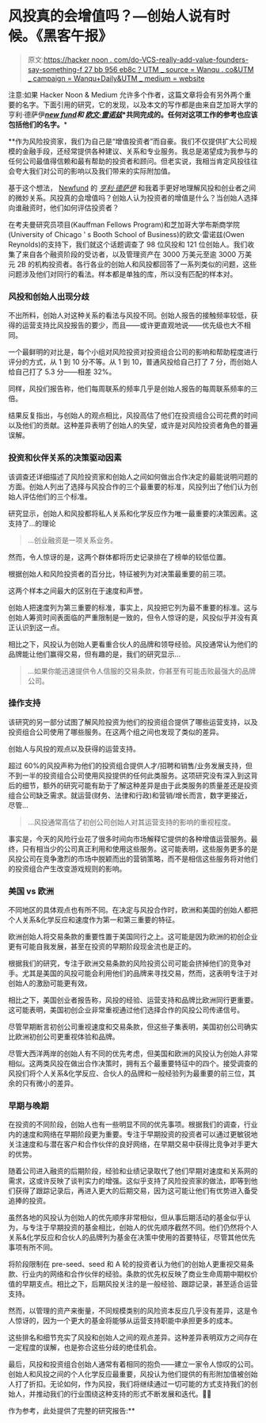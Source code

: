# 风投真的会增值吗？—创始人说有时候。《黑客午报》

> 原文:[https://hacker noon . com/do-VCS-really-add-value-founders-say-something-f 27 bb 956 eb8c？UTM _ source = Wanqu . co&UTM _ campaign = Wanqu+Daily&UTM _ medium = website](https://hackernoon.com/do-vcs-really-add-value-founders-say-sometimes-f27bb956eb8c?utm_source=wanqu.co&utm_campaign=Wanqu+Daily&utm_medium=website)

注意:如果 Hacker Noon & Medium 允许多个作者，这篇文章将会有另外两个重要的名字。下面引用的研究，它的发现，以及本文的写作都是由来自芝加哥大学的亨利·德萨伊[](https://medium.com/@hdeshays?ref=hackernoon.com)**[*new fund*](https://newfundcap.com/en?ref=hackernoon.com)*和* [*欧文·雷诺兹*](https://medium.com/@ogreynolds85?ref=hackernoon.com)*[](https://www.chicagobooth.edu/?ref=hackernoon.com)**共同完成的。任何对这项工作的参考也应该包括他们的名字。*****

 **作为风险投资家，我们为自己是“增值投资者”而自豪。我们不仅提供扩大公司规模的金融手段，还经常提供各种建议、关系和专业服务。我总是渴望成为我参与的任何公司最值得信赖和最有帮助的投资者和顾问。但老实说，我相当肯定风投往往会夸大我们对公司的影响以及我们带来的实际附加值。

基于这个想法， [Newfund](https://newfundcap.com/en?ref=hackernoon.com) 的 [*亨利·德萨伊*](https://medium.com/@hdeshays?ref=hackernoon.com) 和我着手更好地理解风投和创业者之间的微妙关系。风投真的会增值吗？创始人认为投资者的增值是什么？当创始人选择向谁融资时，他们如何评估投资者？

在考夫曼研究员项目(Kauffman Fellows Program)和芝加哥大学布斯商学院(University of Chicago ' s Booth School of Business)的欧文·雷诺兹(Owen Reynolds)的支持下，我们就这个话题调查了 98 位风投和 121 位创始人。我们收集了来自各个融资阶段的受访者，以及管理资产在 3000 万美元至逾 3000 万美元 2B 的机构投资者。各行各业的创始人和风投都回答了一系列类似的问题，这些问题涉及他们对同行的看法。样本都是单独的库，所以没有匹配的样本对。

### 风投和创始人出现分歧

不出所料，创始人对这种关系的看法与风投不同。创始人报告的接触频率较低，获得的运营支持比风投报告的要少，而且——或许更直观地说——优先级也大不相同。

一个最鲜明的对比是，每个小组对风险投资对投资组合公司的影响和帮助程度进行评分的方式，从 1 到 10 分不等。从 1 到 10，普通风投给自己打了 7 分，而创始人给自己打了 5.3 分——相差 32%。

同样，风投们报告称，他们每周联系的频率几乎是创始人报告的每周联系频率的三倍。

结果反复指出，与创始人的观点相比，风投高估了他们在投资组合公司花费的时间以及他们的贡献。这种差异表明了创始人的失望，或许是对风险投资者角色的普遍误解。

### 投资和伙伴关系的决策驱动因素

该调查还详细描述了风险投资家和创始人之间如何做出合作决定的最能说明问题的方面。创始人列出了选择与风投合作的三个最重要的标准，风投列出了他们认为创始人评估他们的三个标准。

研究显示，创始人和风投都将私人关系和化学反应作为唯一最重要的决策因素。这支持了…的理论

> …创业融资是一项关系业务。

然而，令人惊讶的是，这两个群体都将历史记录排在了榜单的较低位置。

根据创始人和风险投资者的百分比，特征被列为对决策最重要的前三项。

这两个样本之间最大的区别在于速度和声誉。

创始人把速度列为第三重要的标准，事实上，风投把它列为最不重要的标准。这与创始人筹资时间表面临的严重限制是一致的，但令人惊讶的是，风投似乎并没有真正认识到这一点。

相比之下，风投认为创始人更看重合伙人的品牌和领导经验。风投通常认为他们的品牌能让他们赢得交易，但有趣的是，我们的研究显示…

> …如果你能迅速提供令人信服的交易条款，你甚至有可能击败最强大的品牌公司。

### 操作支持

该研究的另一部分试图了解风险投资为他们的投资组合提供了哪些运营支持，以及投资组合公司使用了哪些服务。在这两个组之间也发现了类似的差异。

创始人与风投的观点以及获得的运营支持。

超过 60%的风投声称为他们的投资组合提供人才/招聘和销售/业务发展支持，但不到一半的投资组合公司使用风投提供的任何此类服务。这项研究没有深入到这背后的细节，额外的研究可能有助于了解这种差异是由于此类服务的质量差还是投资组合公司缺乏需求。就运营(财务、法律和行政)和营销/增长而言，数字更接近，尽管…

> …风投通常高估了初创公司创始人对其运营支持的影响的重视程度。

事实是，今天的风险行业花了很多时间向市场解释它提供的各种增值运营服务。最终，只有相当少的公司真正利用和使用这些服务。这可能表明，这些服务更多的是风投公司在竞争激烈的市场中脱颖而出的营销策略，而不是相信这些服务将对他们的投资组合产生改变游戏规则的影响。

### **美国 vs 欧洲**

不同地区的具体观点也有所不同。在决定与风投合作时，欧洲和美国的创始人都把个人关系&化学反应和速度作为第一和第三重要的特征。

欧洲创始人将交易条款的重要性置于美国同行之上。这可能是因为欧洲的初创企业更有可能自我发展，甚至在投资的早期阶段现金流也是正的。

根据我们的研究，专注于欧洲交易条款的风险投资公司可能会挤掉他们的竞争对手。尤其是美国的风投可能会利用他们的品牌来寻找交易，然而，这表明专注于对创始人的激励可能更有效。

相比之下，美国创业者报告称，风投的经验、运营支持和品牌比欧洲同行更重要。这可能表明，美国初创企业非常重视通过他们选择合作的风投公司传递信号。

尽管早期断言初创公司重视速度和交易条款，但这些子集表明，美国初创公司确实比欧洲初创公司更重视体验和品牌。

尽管大西洋两岸的创始人有不同的优先考虑，但美国和欧洲的风投认为创始人非常相似。这两类风投在做出合作决策时，拥有五个最重要特征中的四个。接受调查的风投们将个人关系&化学反应、合伙人的品牌和一般经验列为最重要的前三位，其余的只有微小的差异。

### 早期与晚期

在投资的不同阶段，创始人也有一些明显不同的优先事项。根据我们的调查，行业内的速度和网络在早期阶段更为重要。专注于早期投资的投资者可以通过更敏锐地关注速度和与潜在客户和合作伙伴的良好网络，在早期交易中获得比竞争对手更大的优势。

随着公司进入融资的后期阶段，经验和业绩记录取代了他们早期对速度和关系网的需求，这或许反映了谈判实力的增强。这似乎支持了风险投资家的做法，即等到他们获得了跟踪记录后，再进入更大的后期交易，因为这可能让他们有优势进入备受追捧的投资。

虽然各地的风投认为创始人的优先顺序非常相似，但从事后期活动的基金似乎认为，与专注于早期投资的基金相比，创始人的优先顺序截然不同。他们仍然将个人关系&化学反应和合伙人的品牌列为基金在决策中使用的首要特征，尽管其他优先事项有所不同。

将阶段限制在 pre-seed、seed 和 A 轮的投资者认为他们的创始人更重视交易条款、行业内的网络和合作伙伴的经验。条款的优先权反映了商业生命周期中期权价值的早期支点。相比之下，后期风投关注的是一般经验、跟踪记录，甚至适合运营支持。

然而，以管理的资产来衡量，不同规模类别的风险资本反应几乎没有差异，这是令人惊讶的，因为一个更大的基金将能够从运营支持职能中承担更多的成本。

这些排名和细节充实了风投和创始人之间的观点差异。这种差异表明双方之间存在一定程度的误解，也是弥合这些分歧的绝佳机会。

最后，风投和投资组合创始人通常有着相同的抱负——建立一家令人惊叹的公司。创始人和风投之间的个人化学反应最重要，风投认为他们提供的有形附加值被创始人打了折扣。无论如何，作为风投，我们将继续通过一切可能的方式支持我们的创始人，并推动我们的行业围绕这种支持的形式不断发展和迭代。💪👊

作为参考，此处提供了完整的研究报告:**